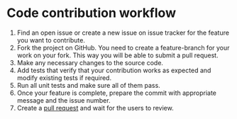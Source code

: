 # Сode contribution workflow
1. Find an open issue or create a new issue on issue tracker for the feature you want to contribute.
2. Fork the project on GitHub. You need to create a feature-branch for your work on your fork. This way you will be able to submit a pull request.
3. Make any necessary changes to the source code.
4. Add tests that verify that your contribution works as expected and modify existing tests if required.
5. Run all unit tests and make sure all of them pass.
6. Once your feature is complete, prepare the commit with appropriate message and the issue number.
7. Create a [pull request](https://help.github.com/en/github/collaborating-with-issues-and-pull-requests/about-pull-requests) and wait for the users to review.
